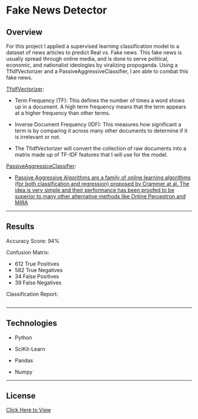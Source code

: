# Fake News Detector

## Overview

For this project I applied a supervised learning classification model to a dataset of news articles to predict Real vs. Fake news. This fake news is usually spread through online media, and is done to serve political, economic, and nationalist ideologies by viralizing propoganda. Using a TfidfVectorizer and a PassiveAggressiveClassifier, I am able to combat this fake news.

[TfidfVectorizer](https://scikit-learn.org/stable/modules/generated/sklearn.feature_extraction.text.TfidfVectorizer.html):

* Term Frequency (TF): This defines the number of times a word shows up in a document. A high term frequency means that the term appears at a higher frequency than other terms. 

* Inverse Document Frequency (IDF): This measures how significant a term is by comparing it across many other documents to determine if it is irrelevant or not. 

* The TfidfVectorizer will convert the collection of raw documents into a matrix made up of TF-IDF features that I will use for the model.

[PassiveAggressiceClassifier](https://scikit-learn.org/stable/modules/generated/sklearn.linear_model.PassiveAggressiveClassifier.html): 

* [Passive Aggressive Algorithms are a family of online learning algorithms (for both classification and regression) proposed by Crammer at al. The idea is very simple and their performance has been proofed to be superior to many other alternative methods like Online Perceptron and MIRA](https://www.bonaccorso.eu/2017/10/06/ml-algorithms-addendum-passive-aggressive-algorithms/)

---

## Results

Accuracy Score: 94%

Confusion Matrix:
 * 612 True Positives
 * 582 True Negatives
 * 34 False Positives
 * 39 False Negatives

 Classification Report:

![]()


---

## Technologies

* Python

* SciKit-Learn

* Pandas

* Numpy

---

## License

[Click Here to View](https://github.com/talibkateeb/Fake-News-Detector/blob/main/LICENSE)